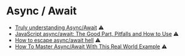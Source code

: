 # Async / Await

* [Truly understanding Async/Await](https://medium.com/@rafaelvidaurre/truly-understanding-async-await-491dd580500e) ⚠️
* [JavaScript async/await: The Good Part, Pitfalls and How to Use](https://hackernoon.com/javascript-async-await-the-good-part-pitfalls-and-how-to-use-9b759ca21cda) ⚠️
* [How to escape async/await hell](https://medium.freecodecamp.org/avoiding-the-async-await-hell-c77a0fb71c4c) ⚠️
* [How To Master Async/Await With This Real World Example](https://medium.freecodecamp.org/how-to-master-async-await-with-this-real-world-example-19107e7558ad) ⚠️

